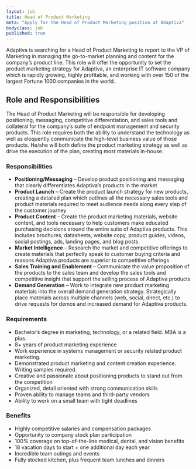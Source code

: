```yaml
---
layout: job
title: Head of Product Marketing
meta: "Apply for the Head of Product Marketing position at Adaptiva"
bodyclass: job
published: true
---
```

Adaptiva is searching for a Head of Product Marketing to report to the VP of Marketing in managing the go-to-market planning and content for the company’s product line. This role will offer the opportunity to set the product marketing strategy for Adaptiva, an enterprise IT software company which is rapidly growing, highly profitable, and working with over 150 of the largest Fortune 1000 companies in the world.

## Role and Responsibilities
The Head of Product Marketing will be responsible for developing positioning, messaging, competitive differentiation, and sales tools and collateral for the company’s suite of endpoint management and security products. This role requires both the ability to understand the technology as well as eloquently communicate the high-level business value of those products. He/she will both define the product marketing strategy as well as drive the execution of the plan, creating most materials in-house.  

### Responsibilities
- **Positioning/Messaging** – Develop product positioning and messaging that clearly differentiates Adaptiva’s products in the market
- **Product Launch** – Create the product launch strategy for new products, creating a detailed plan which outlines all the necessary sales tools and product materials required to meet audience needs along every step of the customer journey
- **Product Content** – Create the product marketing materials, website content, and tools necessary to help customers make educated purchasing decisions around the entire suite of Adaptiva products. This includes brochures, datasheets, website copy, product guides, videos, social postings, ads, landing pages, and blog posts.
- **Market Intelligence** – Research the market and competitive offerings to create materials that perfectly speak to customer buying criteria and reasons Adaptiva products are superior to competitive offerings
- **Sales Training and Enablement** – Communicate the value proposition of the products to the sales team and develop the sales tools and competitive insight that support the selling process of Adaptiva products
- **Demand Generation** – Work to integrate new product marketing materials into the overall demand generation strategy. Strategically place materials across multiple channels (web, social, direct, etc.) to drive requests for demos and increased demand for Adaptiva products.


### Requirements
- Bachelor’s degree in marketing, technology, or a related field. MBA is a plus.
- 8+ years of product marketing experience
- Work experience in systems management or security related product marketing.
- Demonstrated product marketing and content creation experience. Writing samples required.
- Creative and passionate about positioning products to stand out from the competition
- Organized, detail oriented with strong communication skills
- Proven ability to manage teams and third-party vendors
- Ability to work on a small team with tight deadlines


### Benefits
- Highly competitive salaries and compensation packages
- Opportunity to company stock plan participation
- 100% coverage on top-of-the-line medical, dental, and vision benefits
- 18 vacation days to start + one additional day each year
- Incredible team outings and events
- Fully stocked kitchen, plus frequent team lunches and dinners
